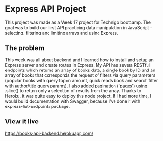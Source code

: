 # Express API Project

This project was made as a Week 17 project for Technigo bootcamp. The goal was to build our first API practicing data manipulation in JavaScript - selecting, filtering and limiting arrays and using Express. 

## The problem

This week was all about backend and I learned how to install and setup an Express server and create routes in Express. My API has severa RESTful endpoints which returns an array of books data, a single book by ID and an array of books that corresponds the request of filters via query parameters (popular books with query top=n amount, quick reads book and search filter with author/title query params). I also added pagination ('pages') using .slice() to return only a selection of results from the array.
Thanks to Heroku, it was quite easy to deploy this node project.
If I had more time, I would build documentation with Swagger, because I've done it with express-list-endpoints package. 

## View it live

https://books-api-backend.herokuapp.com/ 
